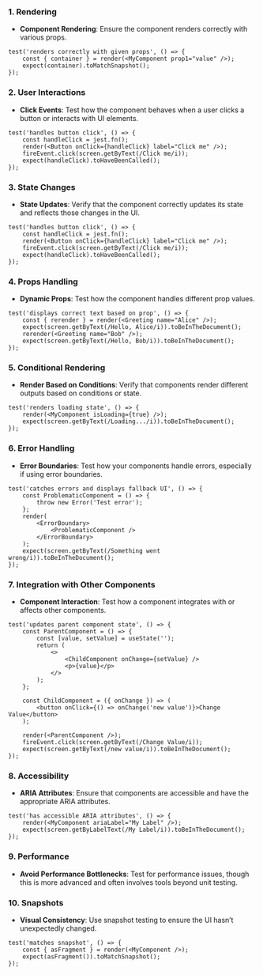 ### 1. **Rendering**

- **Component Rendering**: Ensure the component renders correctly with various props.
```tsx
test('renders correctly with given props', () => {
	const { container } = render(<MyComponent prop1="value" />);
	expect(container).toMatchSnapshot();
});
```
### 2. **User Interactions**

- **Click Events**: Test how the component behaves when a user clicks a button or interacts with UI elements.
```tsx
test('handles button click', () => {
	const handleClick = jest.fn();
	render(<Button onClick={handleClick} label="Click me" />);
	fireEvent.click(screen.getByText(/Click me/i));
	expect(handleClick).toHaveBeenCalled();
});
```
### 3. **State Changes**

- **State Updates**: Verify that the component correctly updates its state and reflects those changes in the UI.
```tsx
test('handles button click', () => {
	const handleClick = jest.fn();
	render(<Button onClick={handleClick} label="Click me" />);
	fireEvent.click(screen.getByText(/Click me/i));
	expect(handleClick).toHaveBeenCalled();
});
```
### 4. **Props Handling**

- **Dynamic Props**: Test how the component handles different prop values.
```tsx
test('displays correct text based on prop', () => {
	const { rerender } = render(<Greeting name="Alice" />);
	expect(screen.getByText(/Hello, Alice/i)).toBeInTheDocument();
	rerender(<Greeting name="Bob" />);
	expect(screen.getByText(/Hello, Bob/i)).toBeInTheDocument();
});
```
### 5. **Conditional Rendering**

- **Render Based on Conditions**: Verify that components render different outputs based on conditions or state.
```tsx
test('renders loading state', () => {
	render(<MyComponent isLoading={true} />);
	expect(screen.getByText(/Loading.../i)).toBeInTheDocument();
});
```
### 6. **Error Handling**

- **Error Boundaries**: Test how your components handle errors, especially if using error boundaries.
```tsx
test('catches errors and displays fallback UI', () => {
	const ProblematicComponent = () => {
		throw new Error('Test error');
	};
	render(
		<ErrorBoundary>
			<ProblematicComponent />
		</ErrorBoundary>
	);
	expect(screen.getByText(/Something went wrong/i)).toBeInTheDocument();
});
```

### 7. **Integration with Other Components**

- **Component Interaction**: Test how a component integrates with or affects other components.
```tsx
test('updates parent component state', () => {
	const ParentComponent = () => {
	    const [value, setValue] = useState('');
	    return (
			<>
				<ChildComponent onChange={setValue} />
				<p>{value}</p>
			</>
		);
	};
	
	const ChildComponent = ({ onChange }) => (
		<button onClick={() => onChange('new value')}>Change Value</button>
	);
	
	render(<ParentComponent />);
	fireEvent.click(screen.getByText(/Change Value/i));
	expect(screen.getByText(/new value/i)).toBeInTheDocument();
});
```

### 8. **Accessibility**

- **ARIA Attributes**: Ensure that components are accessible and have the appropriate ARIA attributes.
```tsx
test('has accessible ARIA attributes', () => {
	render(<MyComponent ariaLabel="My Label" />);
	expect(screen.getByLabelText(/My Label/i)).toBeInTheDocument();
});
```
### 9. **Performance**

- **Avoid Performance Bottlenecks**: Test for performance issues, though this is more advanced and often involves tools beyond unit testing.

### 10. **Snapshots**

- **Visual Consistency**: Use snapshot testing to ensure the UI hasn’t unexpectedly changed.
```tsx
test('matches snapshot', () => {
	const { asFragment } = render(<MyComponent />);
	expect(asFragment()).toMatchSnapshot();
});
```


